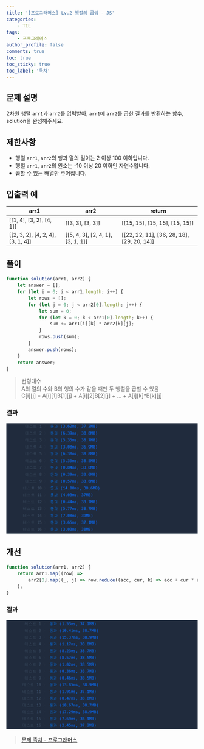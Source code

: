 ```yaml
---
title: '[프로그래머스] Lv.2 행렬의 곱셈 - JS'
categories:
    - TIL
tags:
    - 프로그래머스
author_profile: false
comments: true
toc: true
toc_sticky: true
toc_label: '목차'
---
```


## 문제 설명

2차원 행렬 `arr1`과 `arr2`를 입력받아, `arr1`에 `arr2`를 곱한 결과를 반환하는 함수, solution을 완성해주세요.

## 제한사항

-   행렬 `arr1`, `arr2`의 행과 열의 길이는 2 이상 100 이하입니다.
-   행렬 `arr1`, `arr2`의 원소는 -10 이상 20 이하인 자연수입니다.
-   곱할 수 있는 배열만 주어집니다.

## 입출력 예

| arr1                              | arr2                              | return                                     |
| --------------------------------- | --------------------------------- | ------------------------------------------ |
| [[1, 4], [3, 2], [4, 1]]          | [[3, 3], [3, 3]]                  | [[15, 15], [15, 15], [15, 15]]             |
| [[2, 3, 2], [4, 2, 4], [3, 1, 4]] | [[5, 4, 3], [2, 4, 1], [3, 1, 1]] | [[22, 22, 11], [36, 28, 18], [29, 20, 14]] |

## 풀이

```javascript
function solution(arr1, arr2) {
    let answer = [];
    for (let i = 0; i < arr1.length; i++) {
        let rows = [];
        for (let j = 0; j < arr2[0].length; j++) {
            let sum = 0;
            for (let k = 0; k < arr1[0].length; k++) {
                sum += arr1[i][k] * arr2[k][j];
            }
            rows.push(sum);
        }
        answer.push(rows);
    }
    return answer;
}
```

> 선형대수  
> A의 열의 수와 B의 행의 수가 같을 때만 두 행렬을 곱할 수 있음  
> C[i][j] = A[i][1]B[1][j] + A[i][2]B[2][j] + ... + A[i][k]\*B[k][j]

### 결과

![result1](/assets/images/2023/10/20/algorithm-100-result1.png)

## 개선

```javascript
function solution(arr1, arr2) {
    return arr1.map((row) =>
        arr2[0].map((_, j) => row.reduce((acc, cur, k) => acc + cur * arr2[k][j], 0))
    );
}
```

### 결과

![result2](/assets/images/2023/10/20/algorithm-100-result2.png)

> [문제 출처 - 프로그래머스](https://school.programmers.co.kr/learn/courses/30/lessons/12949)
